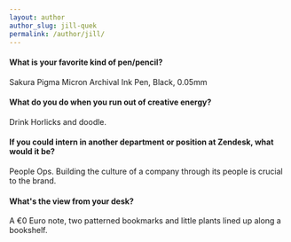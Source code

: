 ```yaml
---
layout: author
author_slug: jill-quek
permalink: /author/jill/
---
```


<h4>What is your favorite kind of pen/pencil?</h4>
<p>Sakura Pigma Micron Archival Ink Pen, Black, 0.05mm</p>

<h4>What do you do when you run out of creative energy?</h4>
<p>Drink Horlicks and doodle.</p>

<h4>If you could intern in another department or position at Zendesk, what would it be? </h4>
<p>People Ops. Building the culture of a company through its people is crucial to the brand.</p>

<h4>What's the view from your desk?</h4>
<p>A €0 Euro note, two patterned bookmarks and little plants lined up along a bookshelf.</p>